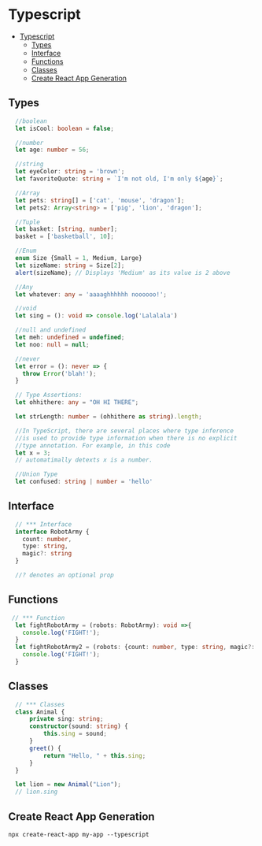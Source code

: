 # Typescript

- [Typescript](#typescript)
  - [Types](#types)
  - [Interface](#interface)
  - [Functions](#functions)
  - [Classes](#classes)
  - [Create React App Generation](#create-react-app-generation)

## Types

```ts
  //boolean
  let isCool: boolean = false;

  //number
  let age: number = 56;

  //string
  let eyeColor: string = 'brown';
  let favoriteQuote: string = `I'm not old, I'm only ${age}`;

  //Array
  let pets: string[] = ['cat', 'mouse', 'dragon'];
  let pets2: Array<string> = ['pig', 'lion', 'dragon'];

  //Tuple
  let basket: [string, number];
  basket = ['basketball', 10];

  //Enum
  enum Size {Small = 1, Medium, Large}
  let sizeName: string = Size[2];
  alert(sizeName); // Displays 'Medium' as its value is 2 above

  //Any
  let whatever: any = 'aaaaghhhhhh noooooo!';

  //void
  let sing = (): void => console.log('Lalalala')

  //null and undefined
  let meh: undefined = undefined;
  let noo: null = null;

  //never
  let error = (): never => {
    throw Error('blah!');
  }

  // Type Assertions:
  let ohhithere: any = "OH HI THERE";

  let strLength: number = (ohhithere as string).length;

  //In TypeScript, there are several places where type inference
  //is used to provide type information when there is no explicit
  //type annotation. For example, in this code
  let x = 3;
  // automatimally detexts x is a number.

  //Union Type
  let confused: string | number = 'hello'

```

## Interface

```ts
  // *** Interface
  interface RobotArmy {
    count: number,
    type: string,
    magic?: string
  }

  //? denotes an optional prop
```

## Functions

```ts
 // *** Function
  let fightRobotArmy = (robots: RobotArmy): void =>{
    console.log('FIGHT!');
  }
  let fightRobotArmy2 = (robots: {count: number, type: string, magic?: string}): void =>{
    console.log('FIGHT!');
  }
```

## Classes

```ts
  // *** Classes
  class Animal {
      private sing: string;
      constructor(sound: string) {
          this.sing = sound;
      }
      greet() {
          return "Hello, " + this.sing;
      }
  }

  let lion = new Animal("Lion");
  // lion.sing
```

## Create React App Generation

``npx create-react-app my-app --typescript``